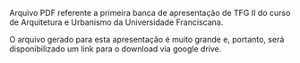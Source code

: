 Arquivo PDF referente a primeira banca de apresentação de TFG II do curso de Arquitetura e Urbanismo da Universidade Franciscana.

O arquivo gerado para esta apresentação é muito grande e, portanto, será disponibilizado um link para o download via google drive.
